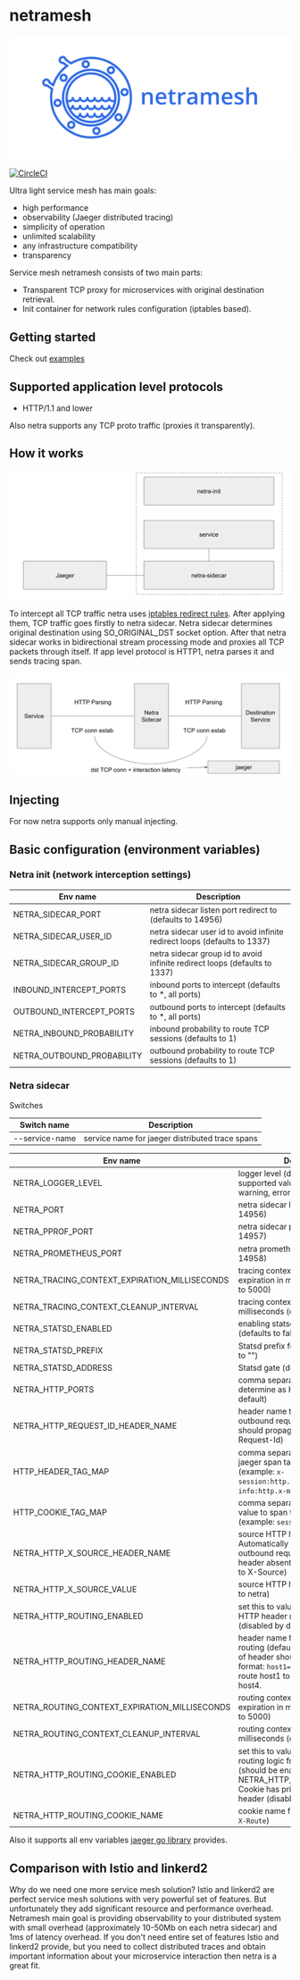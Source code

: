 # netramesh

![netramesh](media/logo.png)

[![CircleCI](https://circleci.com/gh/avito-tech/netramesh/tree/master.svg?style=svg)](https://circleci.com/gh/avito-tech/netramesh/tree/master)

Ultra light service mesh has main goals:

- high performance
- observability (Jaeger distributed tracing)
- simplicity of operation
- unlimited scalability
- any infrastructure compatibility
- transparency

Service mesh netramesh consists of two main parts:
- Transparent TCP proxy for microservices with original destination retrieval.
- Init container for network rules configuration (iptables based).

## Getting started

Check out [examples](./examples)

## Supported application level protocols
- HTTP/1.1 and lower

Also netra supports any TCP proto traffic (proxies it transparently).


## How it works

![main parts](media/netra_main_parts.png)

To intercept all TCP traffic netra uses [iptables redirect rules](./iptables-rules.sh). After applying them, TCP traffic goes firstly to netra sidecar. Netra sidecar determines original destination using SO_ORIGINAL_DST socket option. After that netra sidecar works in bidirectional stream processing mode and proxies all TCP packets through itself. If app level protocol is HTTP1, netra parses it and sends tracing span.

![traffic interception](media/netra_traffic_intercept.png)

## Injecting

For now netra supports only manual injecting.

## Basic configuration (environment variables)

### Netra init (network interception settings)

Env name| Description
---|---
NETRA_SIDECAR_PORT | netra sidecar listen port redirect to (defaults to 14956)
NETRA_SIDECAR_USER_ID | netra sidecar user id to avoid infinite redirect loops (defaults to 1337)
NETRA_SIDECAR_GROUP_ID | netra sidecar group id to avoid infinite redirect loops (defaults to 1337)
INBOUND_INTERCEPT_PORTS | inbound ports to intercept (defaults to *, all ports)
OUTBOUND_INTERCEPT_PORTS | outbound ports to intercept (defaults to *, all ports)
NETRA_INBOUND_PROBABILITY | inbound probability to route TCP sessions (defaults to 1)
NETRA_OUTBOUND_PROBABILITY | outbound probability to route TCP sessions (defaults to 1)


### Netra sidecar

Switches

Switch name| Description
---|---
--service-name| service name for jaeger distributed trace spans

Env name| Description
---|---
NETRA_LOGGER_LEVEL | logger level (defaults to info), supported values: debug, info, warning, error, fatal
NETRA_PORT | netra sidecar listen port (defaults to 14956)
NETRA_PPROF_PORT | netra sidecar pprof port (defaults to 14957)
NETRA_PROMETHEUS_PORT | netra prometheus port (defaults to 14958)
NETRA_TRACING_CONTEXT_EXPIRATION_MILLISECONDS | tracing context mapping cache expiration in milliseconds (defaults to 5000)
NETRA_TRACING_CONTEXT_CLEANUP_INTERVAL | tracing context cleanup interval in milliseconds (defaults to 1000)
NETRA_STATSD_ENABLED | enabling statsd. Set "true" to enable (defaults to false)
NETRA_STATSD_PREFIX | Statsd prefix for all metrics (defaults to "")
NETRA_STATSD_ADDRESS | Statsd gate (defaults to "")
NETRA_HTTP_PORTS | comma separated ports to determine as HTTP1 protocol (no default)
NETRA_HTTP_REQUEST_ID_HEADER_NAME | header name to match inbound and outbound requests. Applications should propagate it (defaults to X-Request-Id)
HTTP_HEADER_TAG_MAP | comma separated HTTP header to jaeger span tag conversion (example: `x-session:http.session,x-mobile-info:http.x-mobile-info`)
HTTP_COOKIE_TAG_MAP | comma separated HTTP cookie value to span tag conversion (example: `sess:http.cookies.sess`)
NETRA_HTTP_X_SOURCE_HEADER_NAME | source HTTP header name. Automatically added to each outbound request in case this header absent in request (defaults to X-Source)
NETRA_HTTP_X_SOURCE_VALUE | source HTTP header value (defaults to netra)
NETRA_HTTP_ROUTING_ENABLED | set this to value "true" to enable HTTP header routing feature (disabled by default)
NETRA_HTTP_ROUTING_HEADER_NAME | header name for HTTP header routing (defaults to `X-Route`). Value of header should be in the following format: `host1=host2,host3=host4` to route host1 to host2 and host3 to host4.
NETRA_ROUTING_CONTEXT_EXPIRATION_MILLISECONDS | routing context mapping cache expiration in milliseconds (defaults to 5000)
NETRA_ROUTING_CONTEXT_CLEANUP_INTERVAL | routing context cleanup interval in milliseconds (defaults to 1000)
NETRA_HTTP_ROUTING_COOKIE_ENABLED | set this to value "true" to enable routing logic from HTTP Cookie (should be enabled with NETRA_HTTP_ROUTING_ENABLED). Cookie has priority to routing HTTP header (disabled by default)
NETRA_HTTP_ROUTING_COOKIE_NAME | cookie name for routing (defaults to `X-Route`)


Also it supports all env variables [jaeger go library](https://github.com/jaegertracing/jaeger-client-go#environment-variables) provides.

## Comparison with Istio and linkerd2

Why do we need one more service mesh solution? Istio and linkerd2 are perfect service mesh solutions with very powerful set of features. But unfortunately they add significant resource and performance overhead.
Netramesh main goal is providing observability to your distributed system with small overhead (approximately 10-50Mb on each netra sidecar) and 1ms of latency overhead. If you don't need entire set of features Istio and linkerd2 provide, but you need to collect distributed traces and obtain important information about your microservice interaction then netra is a great fit.
